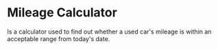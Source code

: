 # Mileage Calculator

Is a calculator used to find out whether a used car's mileage is within an acceptable range from today's date.
